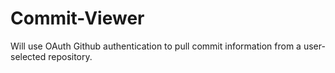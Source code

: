 # Commit-Viewer
Will use OAuth Github authentication to pull commit information from a user-selected repository.
